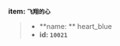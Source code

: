 <!-- BEGIN_AUTOGEN: do NOT edit in this block -->

**item: `飞翔的心`**

> * **name: ** heart_blue
> * **id: `10021`**

<!-- END_AUTOGEN-->
